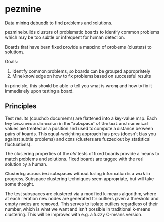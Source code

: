 pezmine
=======
Data mining [debugdb](http://github.com/debugdb) to find problems and
solutions.

pezmine builds clusters of problematic boards to identify common problems which
may be too subtle or infrequent for human detection.

Boards that have been fixed provide a mapping of problems (clusters) to
solutions.

Goals:

1. Identify common problems, so boards can be grouped appropriately
2. Mine knowledge on how to fix problems based on successful results

In principle, this should be able to tell you what is wrong and how to fix it
immediately upon testing a board.

Principles
----------
Test results (couchdb documents) are flattened into a key-value map. Each
key becomes a dimension in the "subspace" of the test, and numerical values
are treated as a position and used to compute a distance between pairs of
boards. This equal-weighting approach has pros (doesn't bias you against subtle
 problems) and cons (clusters are fuzzed out by statistical fluctuations).

The clustering properties of the *old* tests of fixed boards provide a means
to match problems and solutions. Fixed boards are tagged with the real
solution by a human.

Clustering across test subspaces without losing information is a work in
progress. Subspace clustering techniques seem appropriate, but will take
some thought.

The test subspaces are clustered via a modified k-means algorithm, where at
each iteration new nodes are generated for outliers given a threshold and
empty nodes are removed. This serves to isolate outliers regardless of their
number, which is what we want and isn't possible in traditional k-means
clustering. This will be improved with e.g. a fuzzy C-means version.

